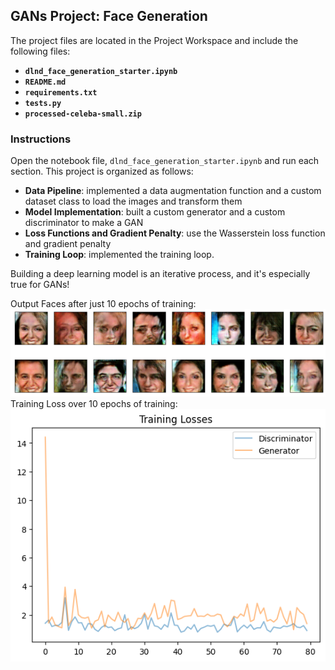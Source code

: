 ## GANs Project: Face Generation

The project files are located in the Project Workspace and include the following files:

* **`dlnd_face_generation_starter.ipynb`**
* **`README.md`**
* **`requirements.txt`**
* **`tests.py`**
* **`processed-celeba-small.zip`**

### Instructions

Open the notebook file, `dlnd_face_generation_starter.ipynb` and run each section. This project is organized as follows:

* **Data Pipeline**: implemented a data augmentation function and a custom dataset class to load the images and transform them
* **Model Implementation**: built a custom generator and a custom discriminator to make a GAN
* **Loss Functions and Gradient Penalty**: use the Wasserstein loss function and gradient penalty
* **Training Loop**: implemented the training loop.

Building a deep learning model is an iterative process, and it's especially true for GANs!

Output Faces after just 10 epochs of training:
![Generated Faces](outputfaces.png)
<br>
Training Loss over 10 epochs of training:
<br>
![Loss Graph](outputloss.png)
